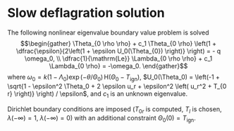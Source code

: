 # Slow deflagration solution

The following nonlinear eigenvalue boundary value problem is solved
$$\begin{gather}
    \Theta_{0 \rho \rho} + c_1 \Theta_{0 \rho} \left(1 + \dfrac{\epsilon}{2\left(1 + \epsilon U_0(\Theta_{0}) \right)} \right) = - q \omega_0, \\
    \dfrac{1}{\mathrm{Le}} \Lambda_{0 \rho \rho} + c_1 \Lambda_{0 \rho} = -\omega_0.
 \end{gather}$$
where $\omega_0 = k (1 - \Lambda_0) \exp(-\theta / \Theta_0) \, \mathrm{H}(\Theta_0 - T_{\mathrm{ign}})$, $U_0(\Theta_0) = \left(-1 + \sqrt{1 - \epsilon^2 \Theta_0 + 2 \epsilon u_r + \epsilon^2 \left( u_r^2 + T_{0 r} \right)} \right) / \epsilon$, and $c_1$ is an unknown eigenvalue.

Dirichlet boundary conditions are imposed ($T_{0r}$ is computed, $T_l$ is chosen, $\lambda(-\infty) = 1$, $\lambda(-\infty) = 0$) with an additional constraint $\Theta_0(0) = T_{\mathrm{ign}}$.